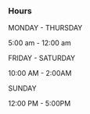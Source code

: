 

### Hours

MONDAY - THURSDAY

5:00 am - 12:00 am

FRIDAY - SATURDAY

10:00 AM - 2:00AM

SUNDAY

12:00 PM - 5:00PM